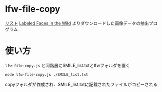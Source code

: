# lfw-file-copy

[リスト](https://data.mendeley.com/datasets/yz4v8tb3tp/4)
[Labeled Faces in the Wild](http://vis-www.cs.umass.edu/lfw/) よりダウンロードした画像データの抽出プログラム

# 使い方

`lfw-file-copy.js` と同階層にSMILE_list.txtとlfwフォルダを置く

```
node lfw-file-copy.js ./SMILE_list.txt
```

copyフォルダが作成され、SMILE_list.txtに記載されたファイルがコピーされる
